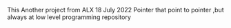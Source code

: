 This Another project from ALX 18 July 2022 Pointer that point to pointer ,but always at low level programming repository

